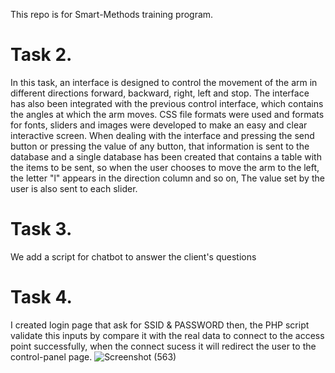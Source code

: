This repo is for Smart-Methods training program. 
# Task 2.
In this task, an interface is designed to control the movement of the arm in different directions forward, backward, right, left and stop.
The interface has also been integrated with the previous control interface, which contains the angles at which the arm moves.
CSS file formats were used and formats for fonts, sliders and images were developed to make an easy and clear interactive screen.
When dealing with the interface and pressing the send button or pressing the value of any button, that information is sent to the database and a single database has been created that contains a table with the items to be sent, so when the user chooses to move the arm to the left, the letter "l" appears in the direction column and so on, The value set by the user is also sent to each slider.
# Task 3.
We add a script for chatbot to answer the client's questions

# Task 4.
I created login page that ask for SSID & PASSWORD then, the PHP script validate this inputs by compare it with the real data to connect to the access point successfully, when the connect sucess it will redirect the user to the control-panel page.
![Screenshot (563)](https://user-images.githubusercontent.com/81419024/128616534-34b3d229-2595-458d-8ba1-6e8be11a0aa4.png)
